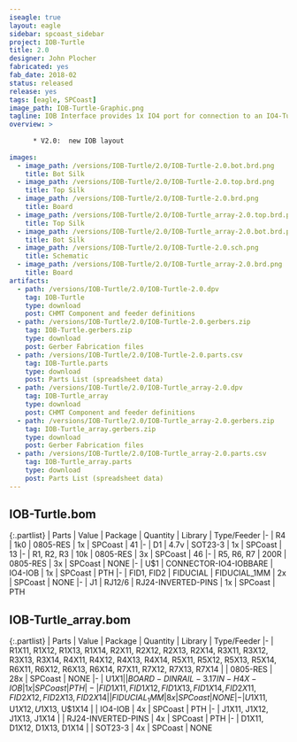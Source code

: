 ```yaml
---
iseagle: true
layout: eagle
sidebar: spcoast_sidebar
project: IOB-Turtle
title: 2.0
designer: John Plocher
fabricated: yes
fab_date: 2018-02
status: released
release: yes
tags: [eagle, SPCoast]
image_path: IOB-Turtle-Graphic.png
tagline: IOB Interface provides 1x IO4 port for connection to an IO4-Turtle
overview: >
    
      * V2.0:  new IOB layout
    
images:
  - image_path: /versions/IOB-Turtle/2.0/IOB-Turtle-2.0.bot.brd.png
    title: Bot Silk
  - image_path: /versions/IOB-Turtle/2.0/IOB-Turtle-2.0.top.brd.png
    title: Top Silk
  - image_path: /versions/IOB-Turtle/2.0/IOB-Turtle-2.0.brd.png
    title: Board
  - image_path: /versions/IOB-Turtle/2.0/IOB-Turtle_array-2.0.top.brd.png
    title: Top Silk
  - image_path: /versions/IOB-Turtle/2.0/IOB-Turtle_array-2.0.bot.brd.png
    title: Bot Silk
  - image_path: /versions/IOB-Turtle/2.0/IOB-Turtle-2.0.sch.png
    title: Schematic
  - image_path: /versions/IOB-Turtle/2.0/IOB-Turtle_array-2.0.brd.png
    title: Board
artifacts:
  - path: /versions/IOB-Turtle/2.0/IOB-Turtle-2.0.dpv
    tag: IOB-Turtle
    type: download
    post: CHMT Component and feeder definitions
  - path: /versions/IOB-Turtle/2.0/IOB-Turtle-2.0.gerbers.zip
    tag: IOB-Turtle.gerbers.zip
    type: download
    post: Gerber Fabrication files
  - path: /versions/IOB-Turtle/2.0/IOB-Turtle-2.0.parts.csv
    tag: IOB-Turtle.parts
    type: download
    post: Parts List (spreadsheet data)
  - path: /versions/IOB-Turtle/2.0/IOB-Turtle_array-2.0.dpv
    tag: IOB-Turtle_array
    type: download
    post: CHMT Component and feeder definitions
  - path: /versions/IOB-Turtle/2.0/IOB-Turtle_array-2.0.gerbers.zip
    tag: IOB-Turtle_array.gerbers.zip
    type: download
    post: Gerber Fabrication files
  - path: /versions/IOB-Turtle/2.0/IOB-Turtle_array-2.0.parts.csv
    tag: IOB-Turtle_array.parts
    type: download
    post: Parts List (spreadsheet data)
---
```


## IOB-Turtle.bom

{:.partlist}
| Parts | Value | Package | Quantity | Library | Type/Feeder
|-
| R4 | 1k0 | 0805-RES | 1x | SPCoast | 41
|-
| D1 | 4.7v | SOT23-3 | 1x | SPCoast | 13
|-
| R1, R2, R3 | 10k | 0805-RES | 3x | SPCoast | 46
|-
| R5, R6, R7 | 200R | 0805-RES | 3x | SPCoast | NONE
|-
| U$1 | CONNECTOR-IO4-IOBBARE | IO4-IOB | 1x | SPCoast | PTH
|-
| FID1, FID2 | FIDUCIAL | FIDUCIAL_1MM | 2x | SPCoast | NONE
|-
| J1 | RJ12/6 | RJ24-INVERTED-PINS | 1x | SPCoast | PTH

## IOB-Turtle_array.bom

{:.partlist}
| Parts | Value | Package | Quantity | Library | Type/Feeder
|-
| R1X11, R1X12, R1X13, R1X14, R2X11, R2X12, R2X13, R2X14, R3X11, R3X12, R3X13, R3X14, R4X11, R4X12, R4X13, R4X14, R5X11, R5X12, R5X13, R5X14, R6X11, R6X12, R6X13, R6X14, R7X11, R7X12, R7X13, R7X14 |  | 0805-RES | 28x | SPCoast | NONE
|-
| U$1X1 |  | BOARD-DINRAIL-3.17IN-H4X-IOB | 1x | SPCoast | PTH
|-
| FID1X11, FID1X12, FID1X13, FID1X14, FID2X11, FID2X12, FID2X13, FID2X14 |  | FIDUCIAL_1MM | 8x | SPCoast | NONE
|-
| U$1X11, U$1X12, U$1X13, U$1X14 |  | IO4-IOB | 4x | SPCoast | PTH
|-
| J1X11, J1X12, J1X13, J1X14 |  | RJ24-INVERTED-PINS | 4x | SPCoast | PTH
|-
| D1X11, D1X12, D1X13, D1X14 |  | SOT23-3 | 4x | SPCoast | NONE
